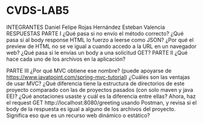 # CVDS-LAB5
INTEGRANTES
  Daniel Felipe Rojas Hernández
  Esteban Valencia
RESPUESTAS
  PARTE I
    ¿Qué pasa si no envío el método correcto?
    ¿Qué pasa si al body response HTML lo fuerzo a leerse como JSON?
    ¿Por qué el preview de HTML no se ve igual a cuando accedo a la URL en un navegador web?
    ¿Qué pasa si le envías un body a una solicitud GET?
  PARTE II
    ¿Qué hace cada uno de los archivos en la aplicación?
    
  PARTE III
    ¿Por qué MVC obtiene ese nombre? (puede apoyarse de https://www.javatpoint.com/spring-mvc-tutorial)
    ¿Cuáles son las ventajas de usar MVC?
    ¿Qué diferencia tiene la estructura de directorios de este proyecto comparado con las de proyectos pasados (con solo maven y java EE)?
    ¿Qué anotaciones usaste y cuál es la diferencia entre ellas?
Ahora, haz el request GET http://localhost:8080/greeting usando Postman, y revisa si el body de la respuesta es igual a alguno de los archivos del proyecto. Significa eso que es un recurso web dinámico o estático?
